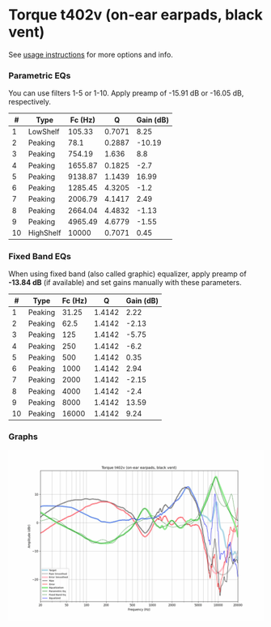 # Torque t402v (on-ear earpads, black vent)
See [usage instructions](https://github.com/jaakkopasanen/AutoEq#usage) for more options and info.

### Parametric EQs
You can use filters 1-5 or 1-10. Apply preamp of -15.91 dB or -16.05 dB, respectively.

|   # | Type      |   Fc (Hz) |      Q |   Gain (dB) |
|-----|-----------|-----------|--------|-------------|
|   1 | LowShelf  |    105.33 | 0.7071 |        8.25 |
|   2 | Peaking   |     78.1  | 0.2887 |      -10.19 |
|   3 | Peaking   |    754.19 | 1.636  |        8.8  |
|   4 | Peaking   |   1655.87 | 0.1825 |       -2.7  |
|   5 | Peaking   |   9138.87 | 1.1439 |       16.99 |
|   6 | Peaking   |   1285.45 | 4.3205 |       -1.2  |
|   7 | Peaking   |   2006.79 | 4.1417 |        2.49 |
|   8 | Peaking   |   2664.04 | 4.4832 |       -1.13 |
|   9 | Peaking   |   4965.49 | 4.6779 |       -1.55 |
|  10 | HighShelf |  10000    | 0.7071 |        0.45 |

### Fixed Band EQs
When using fixed band (also called graphic) equalizer, apply preamp of **-13.84 dB** (if available) and set gains manually with these parameters.

|   # | Type    |   Fc (Hz) |      Q |   Gain (dB) |
|-----|---------|-----------|--------|-------------|
|   1 | Peaking |     31.25 | 1.4142 |        2.22 |
|   2 | Peaking |     62.5  | 1.4142 |       -2.13 |
|   3 | Peaking |    125    | 1.4142 |       -5.75 |
|   4 | Peaking |    250    | 1.4142 |       -6.2  |
|   5 | Peaking |    500    | 1.4142 |        0.35 |
|   6 | Peaking |   1000    | 1.4142 |        2.94 |
|   7 | Peaking |   2000    | 1.4142 |       -2.15 |
|   8 | Peaking |   4000    | 1.4142 |       -2.4  |
|   9 | Peaking |   8000    | 1.4142 |       13.59 |
|  10 | Peaking |  16000    | 1.4142 |        9.24 |

### Graphs
![](./Torque%20t402v%20(on-ear%20earpads,%20black%20vent).png)
